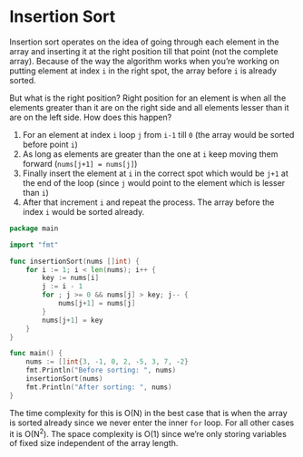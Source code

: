 # Insertion Sort

Insertion sort operates on the idea of going through each element in the array and inserting it at the right position till that point (not the complete array). Because of the way the algorithm works when you’re working on putting element at index `i` in the right spot, the array before `i` is already sorted.

But what is the right position? Right position for an element is when all the elements greater than it are on the right side and all elements lesser than it are on the left side. How does this happen?

1. For an element at index `i` loop `j` from `i-1` till `0` (the array would be sorted before point `i`)
1. As long as elements are greater than the one at `i` keep moving them forward (`nums[j+1] = nums[j]`)
1. Finally insert the element at `i` in the correct spot which would be `j+1` at the end of the loop (since `j` would point to the element which is lesser than `i`)
1. After that increment `i` and repeat the process. The array before the index `i` would be sorted already.

```go
package main

import "fmt"

func insertionSort(nums []int) {
	for i := 1; i < len(nums); i++ {
		key := nums[i]
		j := i - 1
		for ; j >= 0 && nums[j] > key; j-- {
			nums[j+1] = nums[j]
		}
		nums[j+1] = key
	}
}

func main() {
	nums := []int{3, -1, 0, 2, -5, 3, 7, -2}
	fmt.Println("Before sorting: ", nums)
	insertionSort(nums)
	fmt.Println("After sorting: ", nums)
}
```

The time complexity for this is O(N) in the best case that is when the array is sorted already since we never enter the inner `for` loop. For all other cases it is O(N<sup>2</sup>). The space complexity is O(1) since we’re only storing variables of fixed size independent of the array length.